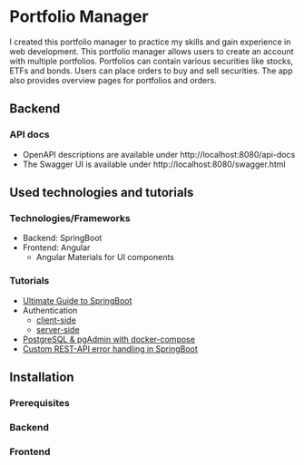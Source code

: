 # Portfolio Manager

I created this portfolio manager to practice my skills and gain experience in web development. This portfolio manager allows users to create an account with multiple portfolios. Portfolios can contain various securities like stocks, ETFs and bonds. Users can place orders to buy and sell securities. The app also provides overview pages for portfolios and orders.

## Backend

### API docs

- OpenAPI descriptions are available under http://localhost:8080/api-docs
- The Swagger UI is available under http://localhost:8080/swagger.html

## Used technologies and tutorials

### Technologies/Frameworks

- Backend: SpringBoot
- Frontend: Angular
  - Angular Materials for UI components

### Tutorials

- [Ultimate Guide to SpringBoot](https://youtu.be/Nv2DERaMx-4?si=FHX_haHS5XoMwo3i)
- Authentication
  - [client-side](https://www.bezkoder.com/angular-14-spring-boot-jwt-auth/)
  - [server-side](https://www.bezkoder.com/spring-boot-security-login-jwt/)
- [PostgreSQL & pgAdmin with docker-compose](https://github.com/khezen/compose-postgres/tree/master)
- [Custom REST-API error handling in SpringBoot](https://www.toptal.com/java/spring-boot-rest-api-error-handling)

## Installation

### Prerequisites

### Backend

### Frontend
